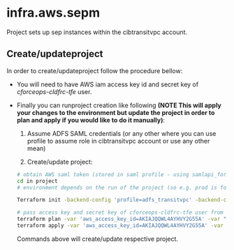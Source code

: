 # infra.aws.sepm

Project sets up sep instances within the cibtransitvpc account. 

## Create/updateproject

In order to create/updateproject follow the procedure bellow:

- You will need to have AWS iam access key id and secret key of *cforceops-cldfrc-tfe* user.

- Finally you can runproject creation like following **(NOTE This will apply your changes to the environment but update the project in order to plan and apply if you would like to do it manually)**:

  1. Assume ADFS SAML credentials (or any other where you can use profile to assume role in cibtransitvpc account or use any other mean)

  2. Create/update project:

    ```bash
    # obtain AWS saml token (stored in saml profile - using samlapi_formauth.py script or any other mean)
    cd in project
    # environment depends on the run of the project (so e.g. prod is for actual production release and dev is for the test release (it has nothing to do with actual environment of the account itself) -> then this environment variable which should be reflected also in the -var parameter because by default it is set to prod)

    Terraform init -backend-config 'profile=adfs_transitvpc' -backend-config "key=terraform/tvpc_team/cibtransitvpc/eu-west-1/euw1-prd-ss-vpc/sepm.tfstate"
    
    # pass access key and secret key of cforceops-cldfrc-tfe user from cforceops account
    terraform plan -var 'aws_access_key_id=AKIAJQQWL4AYHVY2G55A' -var "aws_secret_access_key=${secret_key}" 
    terraform apply -var 'aws_access_key_id=AKIAJQQWL4AYHVY2G55A' -var "aws_secret_access_key=${secret_key}"
    ```

    Commands above will create/update respective project.